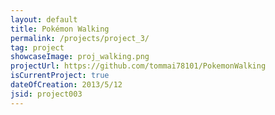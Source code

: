 ```yaml
---
layout: default
title: Pokémon Walking
permalink: /projects/project_3/
tag: project
showcaseImage: proj_walking.png
projectUrl: https://github.com/tommai78101/PokemonWalking
isCurrentProject: true
dateOfCreation: 2013/5/12
jsid: project003
---
```

